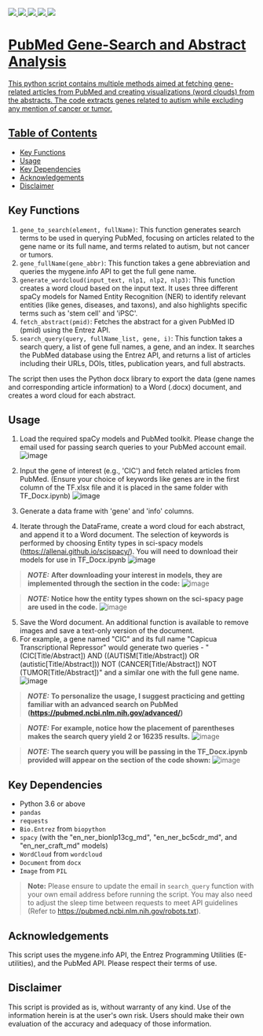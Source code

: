 <a href="https://allenai.github.io/scispacy/"><img src="https://img.shields.io/badge/SciSpacy-FFCA28?style=flat-square&logo=SciSpacy&logoColor=white"/>
<a href="https://biopython.org/docs/1.76/api/Bio.Entrez.html"><img src="https://img.shields.io/badge/BioPython.Entrez-33A0FF?style=flat-square&logo=BioPython-Entrez&logoColor=white"/> <a href="https://pubmed.ncbi.nlm.nih.gov/help/"><img src="https://img.shields.io/badge/PubMed.SearchGuide-E7E1E1?style=flat-square&logo=PubMed.SearchGuide&logoColor=black"/> <a href="https://python-docx.readthedocs.io/en/latest/"><img src="https://img.shields.io/badge/PythonDocx-B2FDFA?style=flat-square&logo=pythonDocx&logoColor=white"/> <a href="https://mygene.info/"><img src="https://img.shields.io/badge/MyGene.io-BCFDB2?style=flat-square&logo=MyGene.io&logoColor=white"/>

# PubMed Gene-Search and Abstract Analysis 

This python script contains multiple methods aimed at fetching gene-related articles from PubMed and creating visualizations (word clouds) from the abstracts. The code extracts genes related to autism while excluding any mention of cancer or tumor. 

## Table of Contents
- [Key Functions](#key-functions)
- [Usage](#usage)
- [Key Dependencies](#dependencies)
- [Acknowledgements](#acknowledgements)
- [Disclaimer](#disclaimer)

## Key Functions <a name = "key-functions"></a>
1. `gene_to_search(element, fullName)`: This function generates search terms to be used in querying PubMed, focusing on articles related to the gene name or its full name, and terms related to autism, but not cancer or tumors.
2. `gene_fullName(gene_abbr)`: This function takes a gene abbreviation and queries the mygene.info API to get the full gene name.
3. `generate_wordcloud(input_text, nlp1, nlp2, nlp3)`: This function creates a word cloud based on the input text. It uses three different spaCy models for Named Entity Recognition (NER) to identify relevant entities (like genes, diseases, and taxons), and also highlights specific terms such as 'stem cell' and 'iPSC'.
4. `fetch_abstract(pmid)`: Fetches the abstract for a given PubMed ID (pmid) using the Entrez API.
5. `search_query(query, fullName_list, gene, i)`: This function takes a search query, a list of gene full names, a gene, and an index. It searches the PubMed database using the Entrez API, and returns a list of articles including their URLs, DOIs, titles, publication years, and full abstracts.

The script then uses the Python docx library to export the data (gene names and corresponding article information) to a Word (.docx) document, and creates a word cloud for each abstract. 

## Usage <a name = "usage"></a>

1. Load the required spaCy models and PubMed toolkit. Please change the email used for passing search queries to your PubMed account email.
![image](https://github.com/ybryan95/PubMed_scraping_NoGPT/assets/123009743/f3f1a964-f1ef-4b9b-a9fa-cfd82f0521b5)

2. Input the gene of interest (e.g., 'CIC') and fetch related articles from PubMed. (Ensure your choice of keywords like genes are in the first column of the TF.xlsx file and it is placed in the same folder with TF_Docx.ipynb)
![image](https://github.com/ybryan95/PubMed_scraping_NoGPT/assets/123009743/e4d4f63e-77bf-4c66-8db3-3b0c1c0f6045)
3. Generate a data frame with 'gene' and 'info' columns.
4. Iterate through the DataFrame, create a word cloud for each abstract, and append it to a Word document. The selection of keywords is performed by choosing Entity types in sci-spacy models (https://allenai.github.io/scispacy/). You will need to download their models for use in TF_Docx.ipynb
![image](https://github.com/ybryan95/PubMed_scraping_NoGPT/assets/123009743/3df7bb11-82bf-4318-a622-c3f879f89f75)

> **_NOTE:_** **After downloading your interest in models, they are implemented through the section in the code:**
![image](https://github.com/ybryan95/PubMed_scraping_NoGPT/assets/123009743/a38296f1-9cd1-49c9-bffc-a472fc31e561)


> **_NOTE:_** **Notice how the entity types shown on the sci-spacy page are used in the code.**
![image](https://github.com/ybryan95/PubMed_scraping_NoGPT/assets/123009743/58fd4f43-30b8-4662-9a52-61b56da49e8d)



5. Save the Word document. An additional function is available to remove images and save a text-only version of the document.
6. For example, a gene named "CIC" and its full name "Capicua Transcriptional Repressor" would generate two queries - "(CIC[Title/Abstract]) AND ((AUTISM[Title/Abstract]) OR (autistic[Title/Abstract])) NOT (CANCER[Title/Abstract]) NOT (TUMOR[Title/Abstract])" and a similar one with the full gene name.
![image](https://github.com/ybryan95/PubMed_scraping_NoGPT/assets/123009743/c3eb8508-67b4-4e77-99b3-c38cf97fb39f)
> **_NOTE:_** **To personalize the usage, I suggest practicing and getting familiar with an advanced search on PubMed (https://pubmed.ncbi.nlm.nih.gov/advanced/)**

> **_NOTE:_** **For example, notice how the placement of parentheses makes the search query yield 2 or 16235 results.**
![image](https://github.com/ybryan95/PubMed_scraping_NoGPT/assets/123009743/d6af717f-9084-4739-bf37-4054a6b03cb6)

> **_NOTE:_** **The search query you will be passing in the TF_Docx.ipynb provided will appear on the section of the code shown:**
![image](https://github.com/ybryan95/PubMed_scraping_NoGPT/assets/123009743/cf1092dc-78ea-4976-8a76-a91ca6a56975)




## Key Dependencies <a name = "dependencies"></a>

- Python 3.6 or above
- `pandas` 
- `requests`
- `Bio.Entrez` from `biopython`
- `spacy` (with the "en_ner_bionlp13cg_md", "en_ner_bc5cdr_md", and "en_ner_craft_md" models)
- `WordCloud` from `wordcloud`
- `Document` from `docx`
- `Image` from `PIL`

> **Note:** Please ensure to update the email in `search_query` function with your own email address before running the script. You may also need to adjust the sleep time between requests to meet API guidelines (Refer to https://pubmed.ncbi.nlm.nih.gov/robots.txt).  

## Acknowledgements <a name = "acknowledgements"></a>

This script uses the mygene.info API, the Entrez Programming Utilities (E-utilities), and the PubMed API. Please respect their terms of use. 

## Disclaimer <a name = "disclaimer"></a>

This script is provided as is, without warranty of any kind. Use of the information herein is at the user's own risk. Users should make their own evaluation of the accuracy and adequacy of those information.

